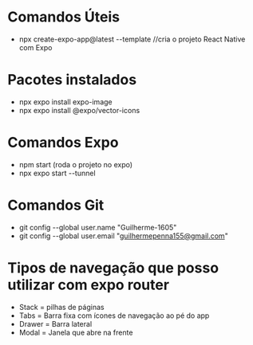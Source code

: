 # Comandos Úteis

- npx create-expo-app@latest --template  //cria o projeto React Native com Expo

# Pacotes instalados

- npx expo install expo-image
- npx expo install @expo/vector-icons

# Comandos Expo

- npm start (roda o projeto no expo)
- npx expo start --tunnel 

# Comandos Git

- git config --global user.name "Guilherme-1605"
- git config --global user.email "guilhermepenna155@gmail.com"

# Tipos de navegação que posso utilizar com expo router

- Stack = pilhas de páginas
- Tabs = Barra fixa com ícones de navegação ao pé do app
- Drawer = Barra lateral
- Modal = Janela que abre na frente